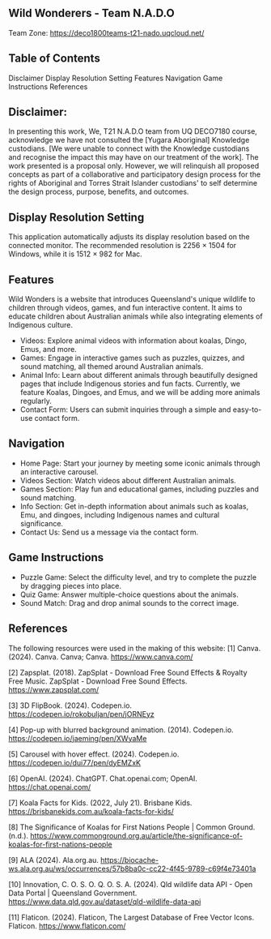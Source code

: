 ## Wild Wonderers - Team N.A.D.O

Team Zone: https://deco1800teams-t21-nado.uqcloud.net/

## Table of Contents
Disclaimer
Display Resolution Setting
Features
Navigation
Game Instructions
References

## Disclaimer: 
In presenting this work, We, T21 N.A.D.O team from UQ DECO7180 course, acknowledge we have not consulted the [Yugara Aboriginal] Knowledge custodians. [We were unable to connect with the Knowledge custodians and recognise the impact this may have on our treatment of the work]. The work presented is a proposal only. However, we will relinquish all proposed concepts as part of a collaborative and participatory design process for the rights of Aboriginal and Torres Strait Islander custodians' to self determine the design process, purpose, benefits, and outcomes.

## Display Resolution Setting
This application automatically adjusts its display resolution based on the connected monitor.
The recommended resolution is 2256 × 1504 for Windows, while it is 1512 × 982 for Mac.

## Features
Wild Wonders is a website that introduces Queensland's unique wildlife to children through videos, games, and fun interactive content. It aims to educate children about Australian animals while also integrating elements of Indigenous culture.

- Videos: Explore animal videos with information about koalas, Dingo, Emus, and more.
- Games: Engage in interactive games such as puzzles, quizzes, and sound matching, all themed around Australian animals.
- Animal Info: Learn about different animals through beautifully designed pages that include Indigenous stories and fun facts. Currently, we feature Koalas, Dingoes, and Emus, and we will be adding more animals regularly.
- Contact Form: Users can submit inquiries through a simple and easy-to-use contact form.

## Navigation
- Home Page: Start your journey by meeting some iconic animals through an interactive carousel.
- Videos Section: Watch videos about different Australian animals.
- Games Section: Play fun and educational games, including puzzles and sound matching.
- Info Section: Get in-depth information about animals such as koalas, Emu, and dingoes, including Indigenous names and cultural significance.
- Contact Us: Send us a message via the contact form.

## Game Instructions
- Puzzle Game: Select the difficulty level, and try to complete the puzzle by dragging pieces into place.
- Quiz Game: Answer multiple-choice questions about the animals.
- Sound Match: Drag and drop animal sounds to the correct image.

## References
The following resources were used in the making of this website:
[1] Canva. (2024). Canva. Canva; Canva. https://www.canva.com/
 
[2] Zapsplat. (2018). ZapSplat - Download Free Sound Effects & Royalty Free Music. ZapSplat - Download Free Sound Effects. https://www.zapsplat.com/
 
[3] 3D FlipBook. (2024). Codepen.io. https://codepen.io/rokobuljan/pen/jORNEyz
 
[4] Pop-up with blurred background animation. (2014). Codepen.io. https://codepen.io/jaeming/pen/XWyaMe
 
[5] Carousel with hover effect. (2024). Codepen.io. https://codepen.io/dui77/pen/dyEMZxK
 
[6] OpenAI. (2024). ChatGPT. Chat.openai.com; OpenAI. https://chat.openai.com/
 
[7] Koala Facts for Kids. (2022, July 21). Brisbane Kids. https://brisbanekids.com.au/koala-facts-for-kids/
 
[8] The Significance of Koalas for First Nations People | Common Ground. (n.d.). https://www.commonground.org.au/article/the-significance-of-koalas-for-first-nations-people
 
[9] ALA (2024). Ala.org.au. https://biocache-ws.ala.org.au/ws/occurrences/57b8ba0c-cc22-4f45-9789-c69f4e73401a
 
[10] Innovation, C. O. S. O. Q. O. S. A. (2024). Qld wildlife data API - Open Data Portal | Queensland Government. https://www.data.qld.gov.au/dataset/qld-wildlife-data-api
 
[11] Flaticon. (2024). Flaticon, The Largest Database of Free Vector Icons. Flaticon. https://www.flaticon.com/